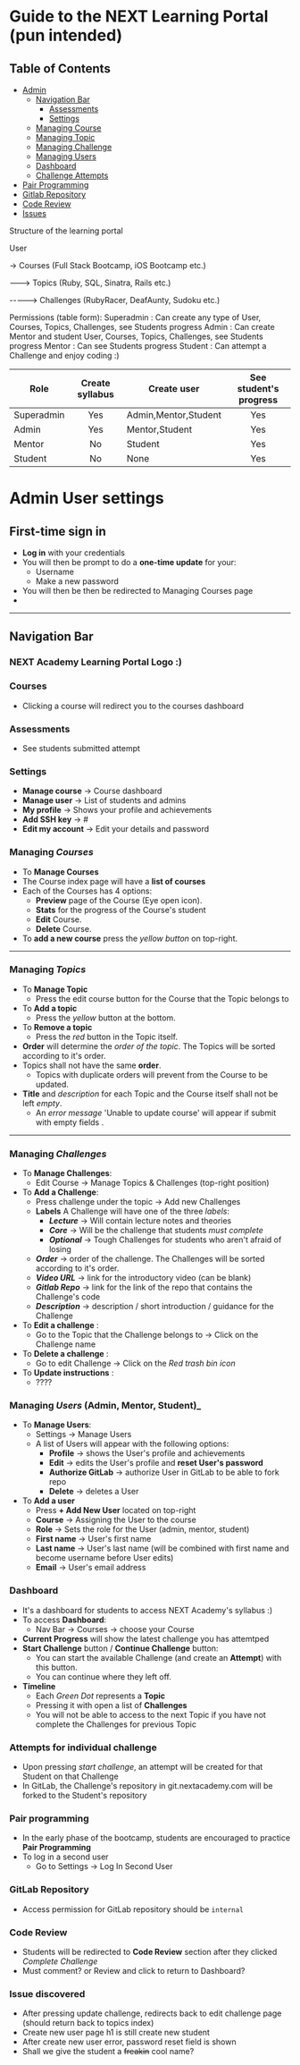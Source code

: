 # Guide to the NEXT Learning Portal (pun intended)

Table of Contents
---

* [Admin](#admin-user-settings)
  * [Navigation Bar](#navigation-bar) 
    * [Assessments](#assessments)
    * [Settings](#settings)
  * [Managing Course](#managing-courses)
  * [Managing Topic](#managing-topics)
  * [Managing Challenge](#managing-challenges)
  * [Managing Users](#managing-users)
  * [Dashboard](#dashboard)
  * [Challenge Attempts](#attempts-for-individual-challenge)
* [Pair Programming](#pair-programing)
* [Gitlab Repository](#gitlab-repository)
* [Code Review](#code-review)
* [Issues](#issue-discovered)

Structure of the learning portal

User 

-> Courses (Full Stack Bootcamp, iOS Bootcamp etc.)

---> Topics (Ruby, SQL, Sinatra, Rails etc.)

-----> Challenges (RubyRacer, DeafAunty, Sudoku etc.)

Permissions (table form):
Superadmin : Can create any type of User, Courses, Topics, Challenges, see Students progress
Admin      : Can create Mentor and student User, Courses, Topics, Challenges, see Students progress
Mentor     : Can see Students progress
Student    : Can attempt a Challenge and enjoy coding :)

|    Role    | Create syllabus   |     Create user       | See student's progress   | 
|------------|:-----------------:|-----------------------|:------------------------:|
| Superadmin |       Yes         |  Admin,Mentor,Student |          Yes             |
|   Admin    |       Yes         |  Mentor,Student       |          Yes             |
|   Mentor   |       No          |  Student              |          Yes             |
|   Student  |       No          |  None                 |          Yes             |


# Admin User settings
## First-time sign in
- **Log in** with your credentials
- You will then be prompt to do a **one-time update** for your:
  - Username
  - Make a new password
- You will then be then be redirected to Managing Courses page 
- 
-------------

## Navigation Bar
### NEXT Academy Learning Portal Logo :)
### Courses 
- Clicking a course will redirect you to the courses dashboard

### Assessments
- See students submitted attempt

### Settings
- **Manage course**   -> Course dashboard
- **Manage user**     -> List of students and admins
- **My profile**      -> Shows your profile and achievements
- **Add SSH key**     ->  #
- **Edit my account** -> Edit your details and password


### Managing _Courses_
- To **Manage Courses**
- The Course index page will have a **list of courses** 
- Each of the Courses has 4 options:
    - **Preview** page of the Course (Eye open icon).
    - **Stats** for the progress of the Course's student
    - **Edit** Course.
    - **Delete** Course.
- To **add a new course** press the _yellow button_ on top-right.
--------

### Managing _Topics_
- To **Manage Topic**
  - Press the edit course button for the Course that the Topic belongs to
- To **Add a topic**
  - Press the _yellow_ button at the bottom.
- To **Remove a topic**
  - Press the _red_ button in the Topic itself.
- **Order** will determine the _order of the topic_. The Topics will be sorted according to it's order.
- Topics shall not have the same **order**. 
  - Topics with duplicate orders will prevent from the Course to be updated.
- **Title** and *description* for each Topic and the Course itself shall not be left *empty*.
  - An _error message_ 'Unable to update course' will appear if submit with empty fields  . 
--------

### Managing _Challenges_
- To **Manage Challenges**:
  - Edit Course -> Manage Topics & Challenges (top-right position)
- To **Add a Challenge**:
  - Press challenge under the topic -> Add new Challenges
  - **Labels** A Challenge will have one of the three _labels_:
    - **_Lecture_**     -> Will contain lecture notes and theories
    - **_Core_**        -> Will be the challenge that students _must complete_
    - **_Optional_**    -> Tough Challenges for students who aren't afraid of losing
  - **_Order_**         -> order of the challenge. The Challenges will be sorted according to it's order.
  - **_Video URL_**     -> link for the introductory video (can be blank)
  - **_Gitlab Repo_**   -> link for the link of the repo that contains the Challenge's code
  - **_Description_**   -> description / short introduction / guidance for the Challenge
- To **Edit a challenge** :
  - Go to the Topic that the Challenge belongs to -> Click on the Challenge name
- To **Delete a challenge** :
  - Go to edit Challenge -> Click on the _Red trash bin icon_
- To **Update instructions** :
  - ????

  
### Managing _Users_ (Admin, Mentor, Student)_
- To **Manage Users**:
  - Settings -> Manage Users
  - A list of Users will appear with the following options:
    - **Profile**          -> shows the User's profile and achievements
    - **Edit**             -> edits the User's profile and **reset User's password**
    - **Authorize GitLab** -> authorize User in GitLab to be able to fork repo
    - **Delete**           -> deletes a User
- To **Add a user**
  - Press **+ Add New User** located on top-right
  - **Course**       -> Assigning the User to the course
  - **Role**         -> Sets the role for the User (admin, mentor, student)
  - **First name**   -> User's first name
  - **Last name**    -> User's last name (will be combined with first name and become username before User edits)
  - **Email**        -> User's email address

### Dashboard
- It's a dashboard for students to access NEXT Academy's syllabus :)
- To access **Dashboard**:
  - Nav Bar -> Courses -> choose your Course 
- **Current Progress** will show the latest challenge you has attemtped
- **Start Challenge** button / **Continue Challenge** button:
  - You can start the available Challenge (and create an **Attempt**) with this button.
  - You can continue where they left off. 
- **Timeline** 
  - Each _Green Dot_ represents a **Topic** 
  - Pressing it with open a list of **Challenges**
  - You will not be able to access to the next Topic if you have not complete the Challenges for previous Topic

### Attempts for individual challenge
- Upon pressing _start challenge_, an attempt will be created for that Student on that Challenge
- In GitLab, the Challenge's repository in git.nextacademy.com will be forked to the Student's repository

### Pair programming
- In the early phase of the bootcamp, students are encouraged to practice **Pair Programming**
- To log in a second user
  - Go to Settings -> Log In Second User

### GitLab Repository
- Access permission for GitLab repository should be `internal`

### Code Review
- Students will be redirected to **Code Review** section after they clicked _Complete Challenge_
- Must comment? or Review and click to return to Dashboard?


### Issue discovered
- After pressing update challenge, redirects back to edit challenge page (should return back to topics index)
- Create new user page h1 is still create new student
- After create new user error, password reset field is shown
- Shall we give the student a ~~freakin~~ cool name?

